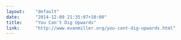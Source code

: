 ```yaml
---
layout:    "default"
date:      "2014-12-09 21:35:07+10:00"
title:     "You Can't Dig Upwards"
link:      "http://www.evanmiller.org/you-cant-dig-upwards.html"
---
```

